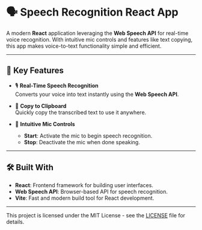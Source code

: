# 🗣️ Speech Recognition React App  

A modern **React** application leveraging the **Web Speech API** for real-time voice recognition. With intuitive mic controls and features like text copying, this app makes voice-to-text functionality simple and efficient.

---

## 🚀 Key Features  

- 🎙️ **Real-Time Speech Recognition**  
   Converts your voice into text instantly using the **Web Speech API**.  

- 📝 **Copy to Clipboard**  
   Quickly copy the transcribed text to use it anywhere.  

- 🎤 **Intuitive Mic Controls**  
   - **Start**: Activate the mic to begin speech recognition.  
   - **Stop**: Deactivate the mic when done speaking.  

---

## 🛠️ Built With  

- **React**: Frontend framework for building user interfaces.  
- **Web Speech API**: Browser-based API for speech recognition.  
- **Vite**: Fast and modern build tool for React development.  

---
This project is licensed under the MIT License - see the [LICENSE](MIT-License) file for details.
